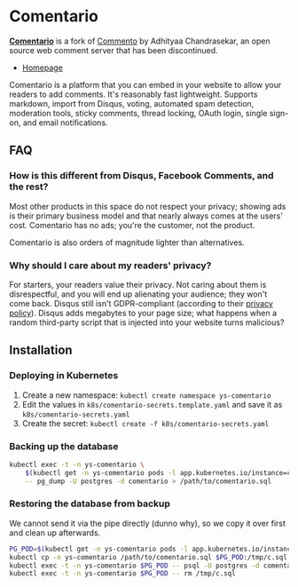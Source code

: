 # Comentario

**[Comentario](https://comentario.app)** is a fork of [Commento](https://gitlab.com/comentario/comentario) by Adhityaa Chandrasekar, an open source web comment server that has been discontinued.

* [Homepage](https://comentario.app)

Comentario is a platform that you can embed in your website to allow your readers to add comments. It's reasonably fast lightweight. Supports markdown, import from Disqus, voting, automated spam detection, moderation tools, sticky comments, thread locking, OAuth login, single sign-on, and email notifications.

## FAQ

### How is this different from Disqus, Facebook Comments, and the rest?

Most other products in this space do not respect your privacy; showing ads is their primary business model and that nearly always comes at the users' cost. Comentario has no ads; you're the customer, not the product.

Comentario is also orders of magnitude lighter than alternatives.

### Why should I care about my readers' privacy?

For starters, your readers value their privacy. Not caring about them is disrespectful, and you will end up alienating your audience; they won't come back. Disqus still isn't GDPR-compliant (according to their <a href="https://help.disqus.com/terms-and-policies/privacy-faq" title="At the time of writing (28 December 2018)" rel="nofollow">privacy policy</a>). Disqus adds megabytes to your page size; what happens when a random third-party script that is injected into your website turns malicious?

## Installation

### Deploying in Kubernetes

1. Create a new namespace: `kubectl create namespace ys-comentario`
2. Edit the values in `k8s/comentario-secrets.template.yaml` and save it as `k8s/comentario-secrets.yaml`
3. Create the secret: `kubectl create -f k8s/comentario-secrets.yaml`

### Backing up the database

```bash
kubectl exec -t -n ys-comentario \
    $(kubectl get -n ys-comentario pods -l app.kubernetes.io/instance=comentario-postgres -o name) \
    -- pg_dump -U postgres -d comentario > /path/to/comentario.sql
```

### Restoring the database from backup

We cannot send it via the pipe directly (dunno why), so we copy it over first and clean up afterwards.

```bash
PG_POD=$(kubectl get -n ys-comentario pods -l app.kubernetes.io/instance=comentario-postgres -o 'jsonpath={.items..metadata.name}')
kubectl cp -n ys-comentario /path/to/comentario.sql $PG_POD:/tmp/c.sql
kubectl exec -t -n ys-comentario $PG_POD -- psql -U postgres -d comentario -f /tmp/c.sql
kubectl exec -t -n ys-comentario $PG_POD -- rm /tmp/c.sql
```
